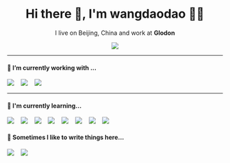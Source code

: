 <h1 align='center'> Hi there 👋, I'm wangdaodao 👨‍💻 </h1>
<p align='center'>
  I live on Beijing, China and work at <b>Glodon</b> 
</p>
<p align='center'>
<!--   <a href="http://fanfou.com/wang.daodao"><img src="https://img.shields.io/badge/饭否%20-%23168EEA.svg?&style=for-the-badge&logo=Farfetch&logoColor=white" /></a>&nbsp;&nbsp;&nbsp;&nbsp;
  <a href="https://www.linkedin.com/in/wangdaodao"><img src="https://img.shields.io/badge/linkedin%20-%230077B5.svg?&style=for-the-badge&logo=linkedin&logoColor=white" /></a>&nbsp;&nbsp;&nbsp;&nbsp;<br> -->
  <img src="https://i.loli.net/2020/07/20/E4gqj32XmwrOpyz.jpg" />
</p>
<hr>
<h4> 🔭 I’m currently working with ...</h4>
<p >
  <img src="https://img.shields.io/badge/html5%20-%23e34f26.svg?&style=for-the-badge&logo=html5&logoColor=white" />&nbsp;&nbsp;&nbsp;
  <img src="https://img.shields.io/badge/css3%20-%231572B6.svg?&style=for-the-badge&logo=css3&logoColor=white" />&nbsp;&nbsp;&nbsp;
  <img src="https://img.shields.io/badge/javascript%20-%23F7DF1E.svg?&style=for-the-badge&logo=javascript&logoColor=white" />&nbsp;&nbsp;&nbsp;
</p>
<hr>
<h4>🌱 I'm currently learning...</h4>
<p >
  <img src="https://img.shields.io/badge/vue%20-%234fc08d.svg?&style=for-the-badge&logo=vue.js&logoColor=white" />&nbsp;&nbsp;&nbsp;
  <img src="https://img.shields.io/badge/node.js%20-%23339933.svg?&style=for-the-badge&logo=node.js&logoColor=white" />&nbsp;&nbsp;&nbsp;
  <img src="https://img.shields.io/badge/typescript%20-%23007acc.svg?&style=for-the-badge&logo=typescript&logoColor=white" />&nbsp;&nbsp;&nbsp;
  <img src="https://img.shields.io/badge/sass%20-%23cc6699.svg?&style=for-the-badge&logo=sass&logoColor=white" />&nbsp;&nbsp;&nbsp;
  <img src="https://img.shields.io/badge/electron%20-%2347848f.svg?&style=for-the-badge&logo=electron&logoColor=white" />&nbsp;&nbsp;&nbsp;
  <img src="https://img.shields.io/badge/jest%20-%23c21325.svg?&style=for-the-badge&logo=jest&logoColor=white" />&nbsp;&nbsp;&nbsp;
  <img src="https://img.shields.io/badge/php%20-%23777bb4.svg?&style=for-the-badge&logo=php&logoColor=white" />&nbsp;&nbsp;&nbsp;
  <img src="https://img.shields.io/badge/linux%20-%23fcc624.svg?&style=for-the-badge&logo=linux&logoColor=white" />&nbsp;&nbsp;&nbsp;
</p>
<p align='right'>
<h4>💬 Sometimes I like to write things here...</h4>
  <a href="https://wangdaodao.com"><img src="https://img.shields.io/badge/blogger%20-%23ff5722.svg?&style=for-the-badge&logo=blogger&logoColor=white" /></a>&nbsp;&nbsp;&nbsp;
  <a href="https://www.flickr.com/photos/wangdaodao/a"><img src="https://img.shields.io/badge/flickr%20-%230063dc.svg?&style=for-the-badge&logo=flickr&logoColor=white" /></a>&nbsp;&nbsp;&nbsp;
</p>
